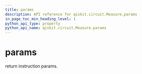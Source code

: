 ```yaml
---
title: params
description: API reference for qiskit.circuit.Measure.params
in_page_toc_min_heading_level: 1
python_api_type: property
python_api_name: qiskit.circuit.Measure.params
---
```


# params

return instruction params.

